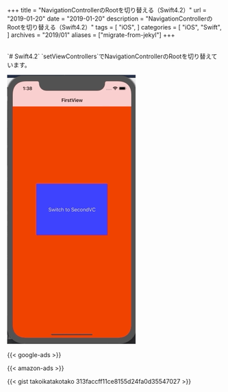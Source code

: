 +++
title = "NavigationControllerのRootを切り替える（Swift4.2）"
url = "2019-01-20"
date = "2019-01-20"
description = "NavigationControllerのRootを切り替える（Swift4.2）"
tags = [
    "iOS",
]
categories = [
    "iOS",
    "Swift",
]
archives = "2019/01"
aliases = ["migrate-from-jekyl"]
+++

<br>
`# Swift4.2`  
`setViewControllers`でNavigationControllerのRootを切り替えています。

![alt](1.gif)

<!-- Google Ads -->
{{< google-ads >}}

<!-- Amazon Ads -->
{{< amazon-ads >}}

{{< gist takoikatakotako 313faccff11ce8155d24fa0d35547027 >}}
